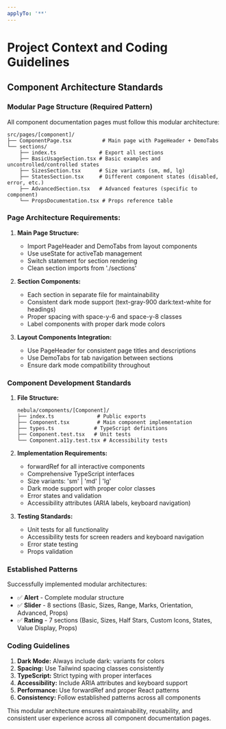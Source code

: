 ```yaml
---
applyTo: '**'
---
```


# Project Context and Coding Guidelines

## Component Architecture Standards

### Modular Page Structure (Required Pattern)
All component documentation pages must follow this modular architecture:

```
src/pages/[component]/
├── ComponentPage.tsx          # Main page with PageHeader + DemoTabs
└── sections/
    ├── index.ts              # Export all sections
    ├── BasicUsageSection.tsx # Basic examples and uncontrolled/controlled states
    ├── SizesSection.tsx      # Size variants (sm, md, lg)
    ├── StatesSection.tsx     # Different component states (disabled, error, etc.)
    ├── AdvancedSection.tsx   # Advanced features (specific to component)
    └── PropsDocumentation.tsx # Props reference table
```

### Page Architecture Requirements:

1. **Main Page Structure:**
   - Import PageHeader and DemoTabs from layout components
   - Use useState for activeTab management
   - Switch statement for section rendering
   - Clean section imports from './sections'

2. **Section Components:**
   - Each section in separate file for maintainability
   - Consistent dark mode support (text-gray-900 dark:text-white for headings)
   - Proper spacing with space-y-6 and space-y-8 classes
   - Label components with proper dark mode colors

3. **Layout Components Integration:**
   - Use PageHeader for consistent page titles and descriptions
   - Use DemoTabs for tab navigation between sections
   - Ensure dark mode compatibility throughout

### Component Development Standards

1. **File Structure:**
   ```
   nebula/components/[Component]/
   ├── index.ts              # Public exports
   ├── Component.tsx         # Main component implementation
   ├── types.ts             # TypeScript definitions
   ├── Component.test.tsx   # Unit tests
   └── Component.a11y.test.tsx # Accessibility tests
   ```

2. **Implementation Requirements:**
   - forwardRef for all interactive components
   - Comprehensive TypeScript interfaces
   - Size variants: 'sm' | 'md' | 'lg'
   - Dark mode support with proper color classes
   - Error states and validation
   - Accessibility attributes (ARIA labels, keyboard navigation)

3. **Testing Standards:**
   - Unit tests for all functionality
   - Accessibility tests for screen readers and keyboard navigation
   - Error state testing
   - Props validation

### Established Patterns

Successfully implemented modular architectures:
- ✅ **Alert** - Complete modular structure
- ✅ **Slider** - 8 sections (Basic, Sizes, Range, Marks, Orientation, Advanced, Props)
- ✅ **Rating** - 7 sections (Basic, Sizes, Half Stars, Custom Icons, States, Value Display, Props)

### Coding Guidelines

1. **Dark Mode:** Always include dark: variants for colors
2. **Spacing:** Use Tailwind spacing classes consistently
3. **TypeScript:** Strict typing with proper interfaces
4. **Accessibility:** Include ARIA attributes and keyboard support
5. **Performance:** Use forwardRef and proper React patterns
6. **Consistency:** Follow established patterns across all components

This modular architecture ensures maintainability, reusability, and consistent user experience across all component documentation pages.